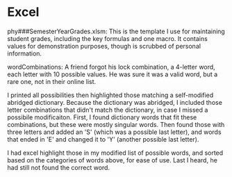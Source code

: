 # Excel
phy###SemesterYearGrades.xlsm:
This is the  template I use for maintaining student grades, including the key formulas and one macro.
It contains values for demonstration purposes, though is scrubbed of personal information.

wordCombinations:
A friend forgot his lock combination, a 4-letter word, each letter with 10 possible values.
He was sure it was a valid word, but a rare one, not in their online list.

I printed all possibilities then highlighted those matching a self-modified abridged dictionary.
Because the dictionary was abridged, I included those letter combinations that didn't match the dictionary, 
in case I missed a possibile modificaiton. 
First, I found dictionary words that fit these combinations, but these were mostly singular words.
Then found those with three letters and added an 'S' (which was a possible last letter), and 
words that ended in 'E' and changed it to 'Y' (another possible last letter). 

I had excel highlight those in my modified list of possible words, and sorted based on the categories 
of words above, for ease of use. Last I heard, he had still not found the correct word.
